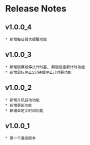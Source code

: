 # Release Notes

## v1.0.0_4
    * 新增每日首次提醒功能
## v1.0.0_3
    * 新增锁屏后停止计时器, 解锁后重新计时功能
    * 新增鼠标停止5分钟后停止计时器功能
## v1.0.0_2
    * 新增开机启动功能
    * 新增更新功能
    * 新增自定义时间功能
## v1.0.0_1
    * 第一个基础版本
